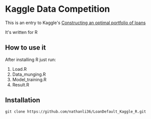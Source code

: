 Kaggle Data Competition
===================================

This is an entry to Kaggle's
[Constructing an optimal portfolio of loans](https://www.kaggle.com/c/loan-default-prediction)

It's written for R 

How to use it
-------------

After installing R just run:
   1. Load.R
   2. Data_munging.R
   3. Model_training.R
   4. Result.R

Installation
------------

    git clone https://github.com/nathanli36/LoanDefault_Kaggle_R.git


